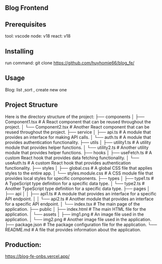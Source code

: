 ## Blog Frontend

## Prerequisites
tool: vscode
node: v18
react: v18

## Installing
run command: git clone https://github.com/huyhomie66/blog_fe/

## Usage
Blog: list ,sort , create new one

## Project Structure
Here is the directory structure of the project:
├── components
│ ├── Component1.tsx # A React component that can be reused throughout the project.
│ └── Component2.tsx # Another React component that can be reused throughout the project.
├── service
│ ├── api.ts # A module that provides an interface for making API calls.
│ └── auth.ts # A module that provides authentication functionality.
├── utils
│ ├── utility1.ts # A utility module that provides helper functions.
│ └── utility2.ts # Another utility module that provides helper functions.
├── hooks
│ ├── useFetch.ts # A custom React hook that provides data fetching functionality.
│ └── useAuth.ts # A custom React hook that provides authentication functionality.
├── styles
│ ├── global.css # A global CSS file that applies styles to the entire app.
│ └── styles.module.css # A CSS module file that provides local styles for specific components.
├── types
│ ├── type1.ts # A TypeScript type definition for a specific data type.
│ └── type2.ts # Another TypeScript type definition for a specific data type.
├── pages
│ ├── api
│ │ ├── api1.ts # A module that provides an interface for a specific API endpoint.
│ │ └── api2.ts # Another module that provides an interface for a specific API endpoint.
│ └── index.tsx # The main page of the application.
├── public
│ ├── index.html # The main HTML file for the application.
│ └── assets
│ ├── img1.png # An image file used in the application.
│ └── img2.png # Another image file used in the application.
├── package.json # The package configuration file for the application.
└── README.md # A file that provides information about the application.

## Production:
https://blog-fe-onbs.vercel.app/
